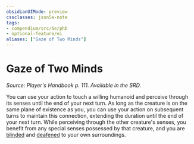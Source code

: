 ```yaml
---
obsidianUIMode: preview
cssclasses: json5e-note
tags:
- compendium/src/5e/phb
- optional-feature/ei
aliases: ["Gaze of Two Minds"]
---
```

# Gaze of Two Minds
*Source: Player's Handbook p. 111. Available in the SRD.* 

You can use your action to touch a willing humanoid and perceive through its senses until the end of your next turn. As long as the creature is on the same plane of existence as you, you can use your action on subsequent turns to maintain this connection, extending the duration until the end of your next turn. While perceiving through the other creature's senses, you benefit from any special senses possessed by that creature, and you are [blinded](../../../Rules%20&%20Options/5e%20Rules/conditions.md##blinded) and [deafened](../../../Rules%20&%20Options/5e%20Rules/conditions.md##deafened) to your own surroundings.